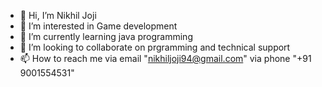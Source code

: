 - 👋 Hi, I’m Nikhil Joji
- 👀 I’m interested in Game development
- 🌱 I’m currently learning java programming
- 💞️ I’m looking to collaborate on prgramming and technical support
- 📫 How to reach me via email "nikhiljoji94@gmail.com" via phone "+91 9001554531"

<!---
nikhil47nick/nikhil47nick is a ✨ special ✨ repository because its `README.md` (this file) appears on your GitHub profile.
You can click the Preview link to take a look at your changes.
--->
